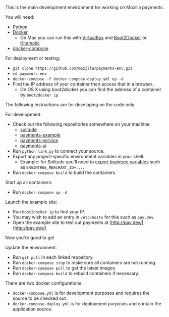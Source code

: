 This is the main development environment for working on Mozilla payments.

You will need:
* [Python](https://www.python.org/)
* [Docker](https://docs.docker.com/)
  * On Mac you can run this with
    [VirtualBox](https://www.virtualbox.org/) and
    [Boot2Docker](http://boot2docker.io/) or
    [Kitematic](https://kitematic.com/)
* [docker-compose](https://docs.docker.com/compose/)

For deployment or testing:

* ``git clone https://github.com/mozilla/payments-env.git``
* ``cd payments-env``
* ``docker-compose -f docker-compose-deploy.yml up -d``
* Find the IP address of your container then access that in a browser.
  * On OS X using boot2docker you can find the address of a container by ``boot2docker ip``

The following instructions are for developing on the code only.

For development:

* Check out the following repositories somewhere on your machine:
  * [solitude](https://github.com/mozilla/solitude/)
  * [payments-example](https://github.com/mozilla/payments-example/)
  * [payments-service](https://github.com/mozilla/payments-service/)
  * [payments-ui](https://github.com/mozilla/payments-ui/)
* Run ``python link.py`` to connect your source.
* Export any project-specific environment variables in your shell.
  * Example: for Solitude you'll need to
    [export braintree variables](https://solitude.readthedocs.org/en/latest/topics/setup.html#braintree-settings)
    such as ``BRAINTREE_MERCHANT_ID=...``.
* Run ``docker-compose build`` to build the containers.

Start up all containers:
* Run ``docker-compose up -d``

Launch the example site:
* Run ``boot2docker ip`` to find your IP.
* You may wish to add an entry in ``/etc/hosts`` for this
  such as ``pay.dev``.
* Open the example site to test out payments at
  [http://pay.dev/](http://pay.dev/)

Now you're good to go!

Update the environment:
* Run ``git pull`` in each linked repository.
* Run ``docker-compose stop`` to make sure all containers are not running.
* Run ``docker-compose pull`` to get the latest images.
* Run ``docker-compose build`` to rebuild containers if necessary.

There are two docker configurations:
* ``docker-compose.yml`` is for development purposes and requires the source to be checked out.
* ``docker-compose-deploy.yml`` is for deployment purposes and contain the application source.
